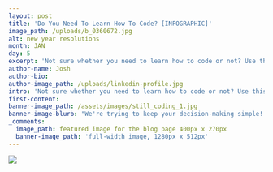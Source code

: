 ```yaml
---
layout: post
title: 'Do You Need To Learn How To Code? [INFOGRAPHIC]'
image_path: /uploads/b_0360672.jpg
alt: new year resolutions
month: JAN
day: 5
excerpt: 'Not sure whether you need to learn how to code or not? Use this handy infographic to find out!'
author-name: Josh
author-bio:
author-image_path: /uploads/linkedin-profile.jpg
intro: 'Not sure whether you need to learn how to code or not? Use this handy infographic to find out!'
first-content:
banner-image_path: /assets/images/still_coding_1.jpg
banner-image-blurb: "We're trying to keep your decision-making simple! Here's a cool infographic to help you out."
_comments:
  image_path: featured image for the blog page 400px x 270px
  banner-image_path: 'full-width image, 1280px x 512px'
---
```



![](/uploads/versions/flow-chart-100---x----4133-6176x---.jpg)